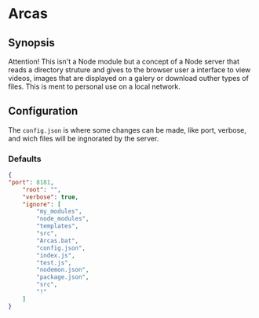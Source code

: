 # Arcas

## Synopsis
Attention! This isn't a Node module but a concept of a Node server that reads a directory struture and gives to the browser user a interface to view videos, images that are displayed on a galery or download outher types of files. This is ment to personal use on a local network.

## Configuration
The ```config.json``` is where some changes can be made, like port, verbose, and wich files will be ingnorated by the server.
### Defaults
```json
{
"port": 8181,
	"root": "",
	"verbose": true,
	"ignore": [
		"my_modules",
		"node_modules",
		"templates",
		"src",
		"Arcas.bat",
		"config.json",
		"index.js",
		"test.js",
		"nodemon.json",
		"package.json",
		"src",
		"!"
	]
}
```
